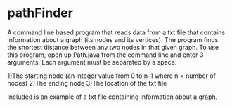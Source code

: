 # pathFinder
A command line based program that reads data from a txt file that contains information about a graph (its nodes and its vertices). The program finds the shortest distance between any two nodes in that given graph.
To use this program, open up Path.java from the command line and enter 3 arguments. Each argument must be separated by a space.

1)The starting node (an integer value from 0 to n-1 where n = number of nodes)
2)The ending node
3)The location of the txt file

Included is an example of a txt file containing information about a graph. 